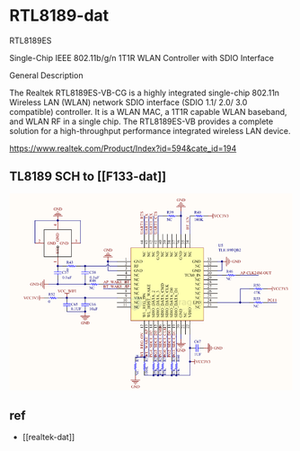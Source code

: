 
# RTL8189-dat

RTL8189ES

Single-Chip IEEE 802.11b/g/n 1T1R WLAN Controller with SDIO Interface

General Description

The Realtek RTL8189ES-VB-CG is a highly integrated single-chip 802.11n Wireless LAN (WLAN) network SDIO interface (SDIO 1.1/ 2.0/ 3.0 compatible) controller. It is a WLAN MAC, a 1T1R capable WLAN baseband, and WLAN RF in a single chip. The RTL8189ES-VB provides a complete solution for a high-throughput performance integrated wireless LAN device.

https://www.realtek.com/Product/Index?id=594&cate_id=194



## TL8189 SCH to [[F133-dat]]

![](2025-08-09-16-52-56.png)


## ref 

- [[realtek-dat]]